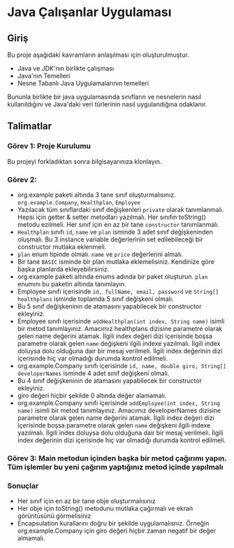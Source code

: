 # Java Çalışanlar Uygulaması

## Giriş

Bu proje aşağıdaki kavramların anlaşılması için oluşturulmuştur.

* Java ve JDK'nın birlikte çalışması
* Java'nın Temelleri
* Nesne Tabanlı Java Uygulamalarının temelleri

Bununla birlikte bir java uygulamasında sınıfların ve nesnelerin nasıl kullanıldığını ve Java'daki veri türlerinin nasıl uygulandığına odaklanır.

## Talimatlar

### Görev 1: Proje Kurulumu
Bu projeyi forkladıktan sonra bilgisayarınıza klonlayın.

### Görev 2: 
 * org.example paketi altında 3 tane sınıf oluşturmalısınız. ```org.example.Company```, ```Healthplan```, ```Employee```
 * Yazılacak tüm sınıflardaki sınıf değişkenleri  ```private``` olarak tanımlanmalı. Hepsi için getter & setter metodları yazılmalı. Her sınıfın toString() metodu ezilmeli. Her sınıf için en az bir tane ```constructor``` tanımlanmalı.
 * ```Healthplan``` sınıfı  ```id```, ```name``` ve ```plan``` isminde 3 adet sınıf değişkeninden oluşmalı. Bu 3 instance variable değerlerinin set edilebileceği bir constructor mutlaka eklenmeli.
 *  ```plan``` enum tipinde olmalı. ```name``` ve ```price``` değerlerini almalı. 
 * Bir tane ```BASIC``` isminde bir plan mutlaka eklemelisiniz. Kendinize göre başka planlarda ekleyebilirsiniz.
 * org.example paketi altında enums adında bir paket oluşturun. ```plan``` enumını bu paketin altında tanımlayın.
 * Employee sınıfı içerisinde ```id, fullName, email, password``` ve ```String[] healthplans``` isminde toplamda 5 sınıf değişkeni olmalı.
 * Bu 5 sınıf değişkeninin de atamasını yapabilecek bir constructor ekleyiniz.
 * Employee sınıfı içerisinde ```addHealthplan(int index, String name)``` isimli bir metod tanımlayınız. Amacımız healthplans dizisine parametre olarak gelen name değerini atamak. İlgili index değeri dizi içerisinde boşsa parametre olarak gelen ```name``` değişkeni ilgili indexe yazılmalı. İlgili index doluysa dolu olduğuna dair bir mesaj verilmeli. İlgili index değerinin dizi içerisinde hiç var olmadığı durumda kontrol edilmeli.
 * org.example.Company sınıfı içerisinde ```id, name, double giro, String[] developerNames``` isminde 4 adet sınıf değişkeni olmalı.
 * Bu 4 sınıf değişkeninin de atamasını yapabilecek bir constructor ekleyiniz.
 * giro değeri hiçbir şekilde 0 altında değer alamamalı.
 * org.example.Company sınıfı içerisinde ```addEmployee(int index, String name)``` isimli bir metod tanımlayınız. Amacımız developerNames dizisine parametre olarak gelen name değerini atamak. İlgili index değeri dizi içerisinde boşsa parametre olarak gelen ```name``` değişkeni ilgili indexe yazılmalı. İlgili index doluysa dolu olduğuna dair bir mesaj verilmeli. İlgili index değerinin dizi içerisinde hiç var olmadığı durumda kontrol edilmeli.


### Görev 3: Main metodun içinden başka bir metod çağırımı yapın. Tüm işlemler bu yeni çağırım yaptığınız metod içinde yapılmalı

### Sonuçlar
 * Her sınıf için en az bir tane obje oluşturmalısınız
 * Her obje için toString() metodunu mutlaka çağırmalı ve ekran görüntüsünü görmelisiniz
 * Encapsulation kurallarını doğru bir şekilde uygulamalısnız. Örneğin org.example.Company için giro değeri hiçbir zaman negatif bir değer almamalı.
   
 
